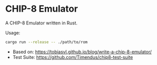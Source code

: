 # CHIP-8 Emulator

A CHIP-8 Emulator written in Rust.

Usage:
```bash
cargo run --release -- ./path/to/rom
```

- Based on: <https://tobiasvl.github.io/blog/write-a-chip-8-emulator/>
- Test Suite: <https://github.com/Timendus/chip8-test-suite>